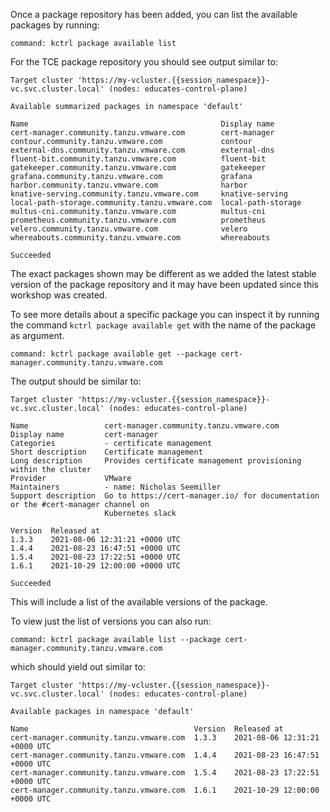 Once a package repository has been added, you can list the available packages
by running:

```terminal:execute
command: kctrl package available list
```

For the TCE package repository you should see output similar to:

```
Target cluster 'https://my-vcluster.{{session_namespace}}-vc.svc.cluster.local' (nodes: educates-control-plane)

Available summarized packages in namespace 'default'

Name                                           Display name  
cert-manager.community.tanzu.vmware.com        cert-manager  
contour.community.tanzu.vmware.com             contour  
external-dns.community.tanzu.vmware.com        external-dns  
fluent-bit.community.tanzu.vmware.com          fluent-bit  
gatekeeper.community.tanzu.vmware.com          gatekeeper  
grafana.community.tanzu.vmware.com             grafana  
harbor.community.tanzu.vmware.com              harbor  
knative-serving.community.tanzu.vmware.com     knative-serving  
local-path-storage.community.tanzu.vmware.com  local-path-storage  
multus-cni.community.tanzu.vmware.com          multus-cni  
prometheus.community.tanzu.vmware.com          prometheus  
velero.community.tanzu.vmware.com              velero  
whereabouts.community.tanzu.vmware.com         whereabouts  

Succeeded
```

The exact packages shown may be different as we added the latest stable version
of the package repository and it may have been updated since this workshop was
created.

To see more details about a specific package you can inspect it by running
the command `kctrl package available get` with the name of the package as
argument.

```terminal:execute
command: kctrl package available get --package cert-manager.community.tanzu.vmware.com
```

The output should be similar to:

```
Target cluster 'https://my-vcluster.{{session_namespace}}-vc.svc.cluster.local' (nodes: educates-control-plane)

Name                 cert-manager.community.tanzu.vmware.com  
Display name         cert-manager  
Categories           - certificate management  
Short description    Certificate management  
Long description     Provides certificate management provisioning within the cluster  
Provider             VMware  
Maintainers          - name: Nicholas Seemiller  
Support description  Go to https://cert-manager.io/ for documentation or the #cert-manager channel on  
                     Kubernetes slack  

Version  Released at  
1.3.3    2021-08-06 12:31:21 +0000 UTC  
1.4.4    2021-08-23 16:47:51 +0000 UTC  
1.5.4    2021-08-23 17:22:51 +0000 UTC  
1.6.1    2021-10-29 12:00:00 +0000 UTC  

Succeeded
```

This will include a list of the available versions of the package.

To view just the list of versions you can also run:

```terminal:execute
command: kctrl package available list --package cert-manager.community.tanzu.vmware.com
```

which should yield out similar to:

```
Target cluster 'https://my-vcluster.{{session_namespace}}-vc.svc.cluster.local' (nodes: educates-control-plane)

Available packages in namespace 'default'

Name                                     Version  Released at  
cert-manager.community.tanzu.vmware.com  1.3.3    2021-08-06 12:31:21 +0000 UTC  
cert-manager.community.tanzu.vmware.com  1.4.4    2021-08-23 16:47:51 +0000 UTC  
cert-manager.community.tanzu.vmware.com  1.5.4    2021-08-23 17:22:51 +0000 UTC  
cert-manager.community.tanzu.vmware.com  1.6.1    2021-10-29 12:00:00 +0000 UTC  
```
